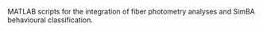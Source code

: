 MATLAB scripts for the integration of fiber photometry analyses and SimBA behavioural classification.
